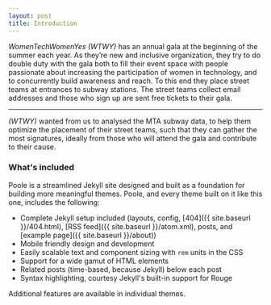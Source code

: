 ```yaml
---
layout: post
title: Introduction
---
```


*WomenTechWomenYes (WTWY)* has an annual gala at the beginning of the summer each year. As they’re new and inclusive organization, they try to do double duty with the gala both to fill their event space with people passionate about increasing the participation of women in technology, and to concurrently build awareness and reach. To this end they place street teams at entrances to subway stations. The street teams collect email addresses and those who sign up are sent free tickets to their gala.

-----
*(WTWY)* wanted from us to analysed the MTA subway data, to help them optimize the placement of their street teams, such that they can gather the most signatures, ideally from those who will attend the gala and contribute to their cause. 



### What's included

Poole is a streamlined Jekyll site designed and built as a foundation for building more meaningful themes. Poole, and every theme built on it like this one, includes the following:

* Complete Jekyll setup included (layouts, config, [404]({{ site.baseurl }}/404.html), [RSS feed]({{ site.baseurl }}/atom.xml), posts, and [example page]({{ site.baseurl }}/about))
* Mobile friendly design and development
* Easily scalable text and component sizing with `rem` units in the CSS
* Support for a wide gamut of HTML elements
* Related posts (time-based, because Jekyll) below each post
* Syntax highlighting, courtesy Jekyll's built-in support for Rouge

Additional features are available in individual themes.




